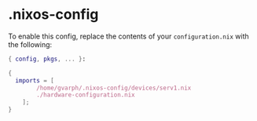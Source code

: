 # .nixos-config

To enable this config, replace the contents of your `configuration.nix` with the following:

```nix
{ config, pkgs, ... }:

{
  imports = [
        /home/gvarph/.nixos-config/devices/serv1.nix
        ./hardware-configuration.nix
    ];
}
```